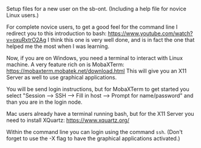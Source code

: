 Setup files for a new user on the sb-ont. (Including a help file for novice Linux users.)

For complete novice users, to get a good feel for the command line I redirect you
to this introduction to bash: https://www.youtube.com/watch?v=oxuRxtrO2Ag I think
this one is very well done, and is in fact the one that helped me the most
when I was learning.

Now, if you are on Windows, you need a terminal to interact with Linux machine.
A very feature rich on is MobaXTerm: https://mobaxterm.mobatek.net/download.html
This will give you an X11 Server as well to use graphical applications.

You will be send login instructions, but for MobaXTerm to get started you
select "Session --> SSH --> Fill in host --> Prompt for name/password"
and than you are in the login node.

Mac users already have a terminal running bash, but for the X11 Server you need
to install XQuartz: https://www.xquartz.org/

Within the command line you can login using the command `ssh`. (Don't forget to
use the -X flag to have the graphical applications activated.)
